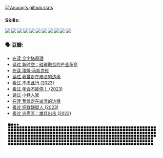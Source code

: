 
[![Anurag's github stats](https://github-readme-stats.vercel.app/api?username=w940853815)](https://github.com/anuraghazra/github-readme-stats)

### Skills:

<code><img height="32" src="https://cdn.jsdelivr.net/npm/simple-icons@v5/icons/python.svg"></code>
<code><img height="32" src="https://cdn.jsdelivr.net/npm/simple-icons@v5/icons/javascript.svg"></code>
<code><img height="32" src="https://cdn.jsdelivr.net/npm/simple-icons@v5/icons/django.svg"></code>
<code><img height="32" src="https://cdn.jsdelivr.net/npm/simple-icons@v5/icons/flask.svg"></code>
<code><img height="32" src="https://cdn.jsdelivr.net/npm/simple-icons@v5/icons/vuetify.svg"></code>
<code><img height="32" src="https://cdn.jsdelivr.net/npm/simple-icons@v5/icons/git.svg"></code>
<code><img height="32" src="https://cdn.jsdelivr.net/npm/simple-icons@v5/icons/docker.svg"></code>
<code><img height="32" src="https://cdn.jsdelivr.net/npm/simple-icons@v5/icons/postgresql.svg"></code>
<code><img height="32" src="https://cdn.jsdelivr.net/npm/simple-icons@v5/icons/elasticsearch.svg"></code>
<code><img height="32" src="https://cdn.jsdelivr.net/npm/simple-icons@v5/icons/macos.svg"></code>
<code><img height="32" src="https://cdn.jsdelivr.net/npm/simple-icons@v5/icons/linux.svg"></code>

### 🗣 豆瓣:

<!-- DOUBAN-ACTIVITIES:START -->
- [在读 金字塔原理](https://www.douban.com/people/136069238/status/4507497587/?_i=06890445)
- [读过 新时空：硅碳融合的产业革命](https://www.douban.com/people/136069238/status/4506659177/?_i=06890445)
- [在读 埃隆·马斯克传](https://www.douban.com/people/136069238/status/4500417190/?_i=06890445)
- [读过 我曾走在崩溃的边缘](https://www.douban.com/people/136069238/status/4500416754/?_i=06890445)
- [看过 不虚此行‎ (2023)](https://www.douban.com/people/136069238/status/4499973052/?_i=06890445)
- [看过 年会不能停！‎ (2023)](https://www.douban.com/people/136069238/status/4498582002/?_i=06890445)
- [读过 小巷人家](https://www.douban.com/people/136069238/status/4489290935/?_i=06890445)
- [在读 我曾走在崩溃的边缘](https://www.douban.com/people/136069238/status/4489290559/?_i=06890445)
- [看过 拯救嫌疑人‎ (2023)](https://www.douban.com/people/136069238/status/4477421513/?_i=06890445)
- [看过 志愿军：雄兵出击‎ (2023)](https://www.douban.com/people/136069238/status/4465247367/?_i=06890445)
<!-- DOUBAN-ACTIVITIES:END -->


![Snake animation](https://raw.githubusercontent.com/w940853815/w940853815/output/github-contribution-grid-snake.svg)

<!--
**w940853815/w940853815** is a ✨ _special_ ✨ repository because its `README.md` (this file) appears on your GitHub profile.

Here are some ideas to get you started:

- 🔭 I’m currently working on ...
- 🌱 I’m currently learning ...
- 👯 I’m looking to collaborate on ...
- 🤔 I’m looking for help with ...
- 💬 Ask me about ...
- 📫 How to reach me: ...
- 😄 Pronouns: ...
- ⚡ Fun fact: ...
-->
